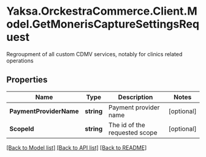 # Yaksa.OrckestraCommerce.Client.Model.GetMonerisCaptureSettingsRequest
Regroupment of all custom CDMV services, notably for clinics related operations

## Properties

Name | Type | Description | Notes
------------ | ------------- | ------------- | -------------
**PaymentProviderName** | **string** | Payment provider name | [optional] 
**ScopeId** | **string** | The id of the requested scope | [optional] 

[[Back to Model list]](../README.md#documentation-for-models) [[Back to API list]](../README.md#documentation-for-api-endpoints) [[Back to README]](../README.md)

